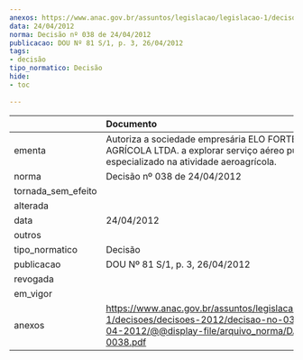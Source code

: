 ```yaml
---
anexos: https://www.anac.gov.br/assuntos/legislacao/legislacao-1/decisoes/decisoes-2012/decisao-no-038-de-24-04-2012/@@display-file/arquivo_norma/DA2012-0038.pdf
data: 24/04/2012
norma: Decisão nº 038 de 24/04/2012
publicacao: DOU Nº 81 S/1, p. 3, 26/04/2012
tags:
- decisão
tipo_normatico: Decisão
hide: 
- toc 
 
---
```


|                    | Documento                                                                                                                                                 |
|:-------------------|:----------------------------------------------------------------------------------------------------------------------------------------------------------|
| ementa             | Autoriza a sociedade empresária ELO FORTE AVIAÇÃO AGRÍCOLA LTDA. a explorar serviço aéreo público especializado na atividade aeroagrícola.                |
| norma              | Decisão nº 038 de 24/04/2012                                                                                                                              |
| tornada_sem_efeito |                                                                                                                                                           |
| alterada           |                                                                                                                                                           |
| data               | 24/04/2012                                                                                                                                                |
| outros             |                                                                                                                                                           |
| tipo_normatico     | Decisão                                                                                                                                                   |
| publicacao         | DOU Nº 81 S/1, p. 3, 26/04/2012                                                                                                                           |
| revogada           |                                                                                                                                                           |
| em_vigor           |                                                                                                                                                           |
| anexos             | https://www.anac.gov.br/assuntos/legislacao/legislacao-1/decisoes/decisoes-2012/decisao-no-038-de-24-04-2012/@@display-file/arquivo_norma/DA2012-0038.pdf |